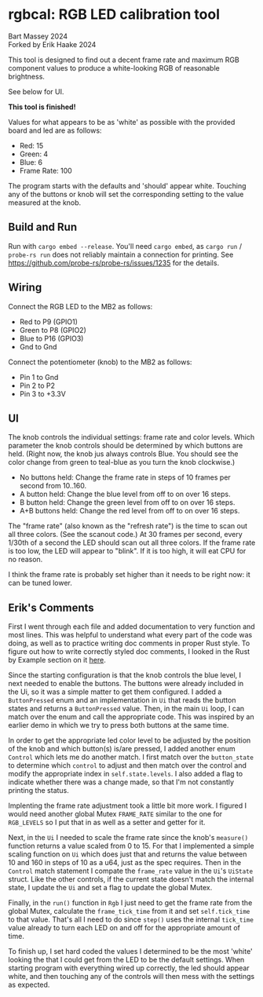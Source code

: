 # rgbcal: RGB LED calibration tool
Bart Massey 2024  
Forked by Erik Haake 2024

This tool is designed to find out a decent frame rate and
maximum RGB component values to produce a white-looking RGB
of reasonable brightness.

See below for UI.

**This tool is finished!**

Values for what appears to be as 'white' as possible with the provided board 
and led are as follows:

- Red: 15
- Green: 4
- Blue: 6
- Frame Rate: 100

The program starts with the defaults and 'should' appear white. Touching any
of the buttons or knob will set the corresponding setting to the value
measured at the knob.

## Build and Run

Run with `cargo embed --release`. You'll need `cargo embed`, as
`cargo run` / `probe-rs run` does not reliably maintain a
connection for printing. See
https://github.com/probe-rs/probe-rs/issues/1235 for the
details.

## Wiring

Connect the RGB LED to the MB2 as follows:

* Red to P9 (GPIO1)
* Green to P8 (GPIO2)
* Blue to P16 (GPIO3)
* Gnd to Gnd

Connect the potentiometer (knob) to the MB2 as follows:

* Pin 1 to Gnd
* Pin 2 to P2
* Pin 3 to +3.3V

## UI

The knob controls the individual settings: frame rate and
color levels. Which parameter the knob controls should be
determined by which buttons are held. (Right now, the knob
jus always controls Blue. You should see the color change
from green to teal-blue as you turn the knob clockwise.)

* No buttons held: Change the frame rate in steps of 10
  frames per second from 10..160.
* A button held: Change the blue level from off to on over
  16 steps.
* B button held: Change the green level from off to on over
  16 steps.
* A+B buttons held: Change the red level from off to on over
  16 steps.

The "frame rate" (also known as the "refresh rate") is the
time to scan out all three colors. (See the scanout code.)
At 30 frames per second, every 1/30th of a second the LED
should scan out all three colors. If the frame rate is too
low, the LED will appear to "blink". If it is too high, it
will eat CPU for no reason.

I think the frame rate is probably set higher than it needs
to be right now: it can be tuned lower.

## Erik's Comments

First I went through each file and added documentation to very function and most lines. This was helpful to understand what every part of the code was doing, as well as to practice writing doc comments in proper Rust style. To figure out how to write correctly styled doc comments, I looked in the Rust by Example section on it [here](https://doc.rust-lang.org/rust-by-example/meta/doc.html).

Since the starting configuration is that the knob controls the blue level, I next needed to enable the buttons. The buttons were already included in the Ui, so it was a simple matter to get them configured. I added a `ButtonPressed` enum and an implementation in `Ui` that reads the button states and returns a `ButtonPressed` value. Then, in the main `Ui` loop, I can match over the enum and call the appropriate code. This was inspired by an earlier demo in which we try to press both buttons at the same time. 

In order to get the appropriate led color level to be adjusted by the position of the knob and which button(s) is/are pressed, I added another enum `Control` which lets me do another match. I first match over the `button_state` to determine which `control` to adjust and then match over the control and modify the appropriate index in `self.state.levels`. I also added a flag to indicate whether there was a change made, so that I'm not constantly printing the status.

Implenting the frame rate adjustment took a little bit more work. I figured I would need another global Mutex `FRAME_RATE` similar to the one for `RGB_LEVELS` so I put that in as well as a setter and getter for it.

Next, in the `Ui` I needed to scale the frame rate since the knob's `measure()` function returns a value scaled from 0 to 15. For that I implemented a simple scaling function on `Ui` which does just that and returns the value between 10 and 160 in steps of 10 as a u64, just as the spec requires. Then in  the `Control` match statement I compate the `frame_rate` value in the `Ui`'s  `UiState` struct. Like the other controls, if the current state doesn't match the internal state, I update the `Ui` and set a flag to update the global Mutex.

Finally, in the `run()` function in `Rgb` I just need to get the frame rate from the global Mutex, calculate the `frame_tick_time` from it and set `self.tick_time` to that value. That's all I need to do since `step()` uses the internal `tick_time` value already to turn each LED on and off for the appropriate amount of time.

To finish up, I set hard coded the values I determined to be the most 'white' looking the that I could get from the LED to be the default settings. When starting program with everything wired up correctly, the led should appear white, and then touching any of the controls will then mess with the settings as expected.

